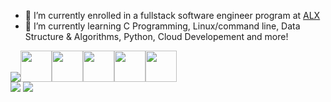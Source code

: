 
- 🔭 I’m currently enrolled in a fullstack software engineer program at [ALX](https://www.alxafrica.com/)
- 🌱 I’m currently learning C Programming, Linux/command line, Data Structure & Algorithms, Python, Cloud Developement and more!


<img src="https://github-readme-stats.vercel.app/api/top-langs?username=sulimoha&layout=compact"/><img height=50 src="https://cdn.jsdelivr.net/gh/devicons/devicon/icons/c/c-original.svg" /><img height=50 src="https://cdn.jsdelivr.net/gh/devicons/devicon/icons/python/python-original.svg"/><img height=50 src="https://cdn.jsdelivr.net/gh/devicons/devicon/icons/java/java-original.svg"/><img height=50 src="https://cdn.jsdelivr.net/gh/devicons/devicon/icons/html5/html5-original.svg" /><img height=50 src="https://cdn.jsdelivr.net/gh/devicons/devicon/icons/css3/css3-original.svg" />                  
<img src="https://github-readme-stats.vercel.app/api?username=sulimoha&show_icons=true"/>
<img src="https://github-readme-streak-stats.herokuapp.com/?user=sulimoha"/>


